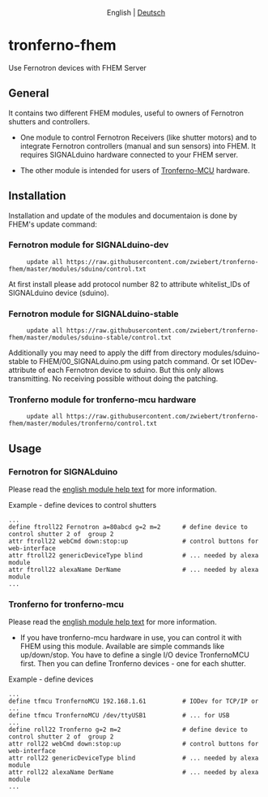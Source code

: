 <p align="center">
  <span>English</span> |
  <a href="README-de.md">Deutsch</a>
</p>

# tronferno-fhem

Use Fernotron devices with FHEM Server

## General

It contains two different FHEM modules, useful to owners of Fernotron shutters and controllers.

* One module to control Fernotron Receivers (like shutter motors) and to integrate Fernotron controllers (manual and sun sensors) into FHEM. It requires SIGNALduino hardware connected to your FHEM server.

* The other module is intended for users of  [Tronferno-MCU](https://github.com/zwiebert/tronferno-mcu) hardware.

## Installation

Installation and update of the modules and documentaion is done by FHEM's update command:

### Fernotron module for SIGNALduino-dev
```
     update all https://raw.githubusercontent.com/zwiebert/tronferno-fhem/master/modules/sduino/control.txt
```

At first install please add protocol number 82 to attribute whitelist_IDs of SIGNALduino device (sduino).


### Fernotron module for SIGNALduino-stable
```
     update all https://raw.githubusercontent.com/zwiebert/tronferno-fhem/master/modules/sduino-stable/control.txt
```

Additionally you may need to apply the diff from directory modules/sduino-stable to FHEM/00_SIGNALduino.pm using patch command. Or set  IODev-attribute of each Fernotron device to sduino. But this only allows transmitting. No receiving possible without doing the patching.

### Tronferno module for tronferno-mcu hardware
```
     update all https://raw.githubusercontent.com/zwiebert/tronferno-fhem/master/modules/tronferno/control.txt
```


## Usage

### Fernotron for SIGNALduino

Please read the [english module help text](doc/sduino_fernotron.pod) for more information.


Example - define devices to control shutters

```
...
define ftroll22 Fernotron a=80abcd g=2 m=2      # define device to control shutter 2 of  group 2
attr ftroll22 webCmd down:stop:up               # control buttons for web-interface
attr ftroll22 genericDeviceType blind           # ... needed by alexa module
attr ftroll22 alexaName DerName                 # ... needed by alexa module
...
```

### Tronferno for tronferno-mcu

Please read the [english module help text](doc/tronferno.pod) for more information.

* If you have tronferno-mcu hardware in use, you can control it with FHEM using this module. Available are simple commands like up/down/stop. You have to define a single I/O device TronfernoMCU first. Then you can define Tronferno devices - one for each shutter.

Example - define devices
```
...
define tfmcu TronfernoMCU 192.168.1.61          # IODev for TCP/IP or ...
define tfmcu TronfernoMCU /dev/ttyUSB1          # ... for USB
...
define roll22 Tronferno g=2 m=2                 # define device to control shutter 2 of  group 2
attr roll22 webCmd down:stop:up                 # control buttons for web-interface
attr roll22 genericDeviceType blind             # ... needed by alexa module
attr roll22 alexaName DerName                   # ... needed by alexa module
...
```
